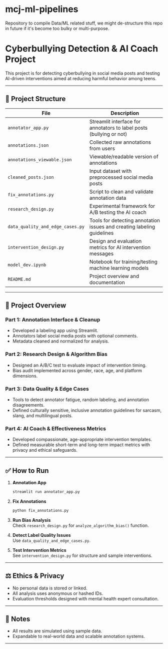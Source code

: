 # mcj-ml-pipelines
Repository to compile Data/ML related stuff, we might de-structure this repo in future if it's become too bulky or multi-purpose.

# Cyberbullying Detection & AI Coach Project

This project is for detecting cyberbullying in social media posts and testing AI-driven interventions aimed at reducing harmful behavior among teens.

---

## 🔹 Project Structure

| File | Description |
|------|-------------|
| `annotator_app.py` | Streamlit interface for annotators to label posts (bullying or not) |
| `annotations.json` | Collected raw annotations from users |
| `annotations_viewable.json` | Viewable/readable version of annotations |
| `cleaned_posts.json` | Input dataset with preprocessed social media posts |
| `fix_annotations.py` | Script to clean and validate annotation data |
| `research_design.py` | Experimental framework for A/B testing the AI coach |
| `data_quality_and_edge_cases.py` | Tools for detecting annotation issues and creating labeling guidelines |
| `intervention_design.py` | Design and evaluation metrics for AI intervention messages |
| `model_dev.ipynb` | Notebook for training/testing machine learning models |
| `README.md` | Project overview and documentation |

---

## 🧠 Project Overview

### Part 1: Annotation Interface & Cleanup
- Developed a labeling app using Streamlit.
- Annotators label social media posts with optional comments.
- Metadata cleaned and normalized for analysis.

### Part 2: Research Design & Algorithm Bias
- Designed an A/B/C test to evaluate impact of intervention timing.
- Bias audit implemented across gender, race, age, and platform dimensions.

### Part 3: Data Quality & Edge Cases
- Tools to detect annotator fatigue, random labeling, and annotation disagreements.
- Defined culturally sensitive, inclusive annotation guidelines for sarcasm, slang, and multilingual posts.

### Part 4: AI Coach & Effectiveness Metrics
- Developed compassionate, age-appropriate intervention templates.
- Defined measurable short-term and long-term impact metrics with privacy and ethical safeguards.

---

## ✅ How to Run

1. **Annotation App**  
   ```bash
   streamlit run annotator_app.py
   ```

2. **Fix Annotations**  
   ```bash
   python fix_annotations.py
   ```

3. **Run Bias Analysis**  
   Check `research_design.py` for `analyze_algorithm_bias()` function.

4. **Detect Label Quality Issues**  
   Use `data_quality_and_edge_cases.py`.

5. **Test Intervention Metrics**  
   See `intervention_design.py` for structure and sample interventions.

---

## ⚖️ Ethics & Privacy

- No personal data is stored or linked.
- All analysis uses anonymous or hashed IDs.
- Evaluation thresholds designed with mental health expert consultation.

---

## 📌 Notes

- All results are simulated using sample data.
- Expandable to real-world data and scalable annotation systems.

---
